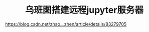 <center><h1>乌班图搭建远程jupyter服务器</h1></center>

https://blog.csdn.net/zhao__zhen/article/details/83279705